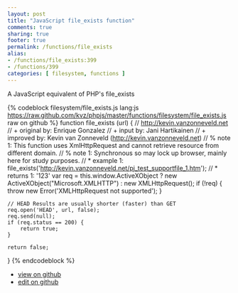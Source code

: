 ```yaml
---
layout: post
title: "JavaScript file_exists function"
comments: true
sharing: true
footer: true
permalink: /functions/file_exists
alias:
- /functions/file_exists:399
- /functions/399
categories: [ filesystem, functions ]
---
```

A JavaScript equivalent of PHP's file_exists
<!-- more -->
{% codeblock filesystem/file_exists.js lang:js https://raw.github.com/kvz/phpjs/master/functions/filesystem/file_exists.js raw on github %}
function file_exists (url) {
    // http://kevin.vanzonneveld.net
    // +   original by: Enrique Gonzalez
    // +      input by: Jani Hartikainen
    // +   improved by: Kevin van Zonneveld (http://kevin.vanzonneveld.net)
    // %        note 1: This function uses XmlHttpRequest and cannot retrieve resource from different domain.
    // %        note 1: Synchronous so may lock up browser, mainly here for study purposes. 
    // *     example 1: file_exists('http://kevin.vanzonneveld.net/pj_test_supportfile_1.htm');
    // *     returns 1: '123'
    var req = this.window.ActiveXObject ? new ActiveXObject("Microsoft.XMLHTTP") : new XMLHttpRequest();
    if (!req) {
        throw new Error('XMLHttpRequest not supported');
    }

    // HEAD Results are usually shorter (faster) than GET
    req.open('HEAD', url, false);
    req.send(null);
    if (req.status == 200) {
        return true;
    }

    return false;
}
{% endcodeblock %}
<ul>
 <li><a href="https://github.com/kvz/phpjs/blob/master/functions/filesystem/file_exists.js">view on github</a></li>
 <li><a href="https://github.com/kvz/phpjs/edit/master/functions/filesystem/file_exists.js">edit on github</a></li>
</ul>
